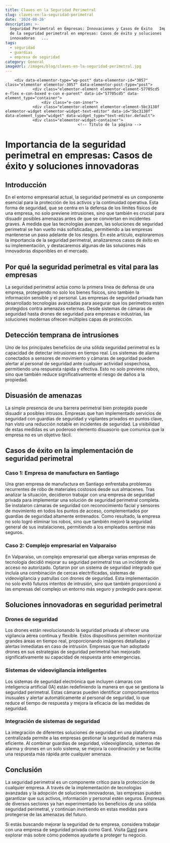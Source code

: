 ```yaml
---
title: Claves en la Seguridad Perimetral
slug: claves-en-la-seguridad-perimetral
date: '2024-08-26'
description: >-
  Seguridad Perimetral en Empresas: Innovaciones y Casos de Éxito   Importancia
  de la seguridad perimetral en empresas: Casos de éxito y soluciones
  innovadoras   ...
tags:
  - seguridad
  - guardias
  - empresa de seguridad
category: General
imageUrl: /images/blog/claves-en-la-seguridad-perimetral.jpg
---
```


		<div data-elementor-type="wp-post" data-elementor-id="3057" class="elementor elementor-3057" data-elementor-post-type="post">
				<div class="elementor-element elementor-element-57705cd5 e-flex e-con-boxed e-con e-parent" data-id="57705cd5" data-element_type="container">
					<div class="e-con-inner">
				<div class="elementor-element elementor-element-5bc3138f elementor-widget elementor-widget-text-editor" data-id="5bc3138f" data-element_type="widget" data-widget_type="text-editor.default">
				<div class="elementor-widget-container">
									<!-- Título de la página -->
<title>Seguridad Perimetral en Empresas: Innovaciones y Casos de Éxito</title>

<!-- Encabezado principal -->
<h1 id="importancia-seguridad-perimetral-empresas">Importancia de la seguridad perimetral en empresas: Casos de éxito y soluciones innovadoras</h1>

<!-- Introducción -->
<h2 id="introduccion">Introducción</h2>
<p>En el entorno empresarial actual, la seguridad perimetral es un componente esencial para la protección de los activos y la continuidad operativa. Esta forma de seguridad, que se centra en la defensa de los límites físicos de una empresa, no solo previene intrusiones, sino que también es crucial para disuadir posibles amenazas antes de que se conviertan en incidentes graves. A medida que las tecnologías avanzan, las soluciones de seguridad perimetral se han vuelto más sofisticadas, permitiendo a las empresas mantenerse un paso adelante de los riesgos. En este artículo, exploraremos la importancia de la seguridad perimetral, analizaremos casos de éxito en su implementación, y destacaremos algunas de las soluciones más innovadoras disponibles en el mercado.</p>

<!-- Por qué es vital la seguridad perimetral -->
<h2 id="por-que-seguridad-perimetral-vital">Por qué la seguridad perimetral es vital para las empresas</h2>
<p>La seguridad perimetral actúa como la primera línea de defensa de una empresa, protegiendo no solo los bienes físicos, sino también la información sensible y el personal. Las empresas de seguridad privada han desarrollado tecnologías avanzadas para asegurar que los perímetros estén protegidos contra amenazas externas. Desde sistemas de cámaras de seguridad hasta drones de seguridad para empresas e industrias, las soluciones modernas ofrecen múltiples capas de protección.</p>

<!-- Detección temprana de intrusiones -->
<h2 id="deteccion-temprana-intrusiones">Detección temprana de intrusiones</h2>
<p>Uno de los principales beneficios de una sólida seguridad perimetral es la capacidad de detectar intrusiones en tiempo real. Los sistemas de alarma conectados a sensores de movimiento y cámaras de seguridad pueden alertar al personal de seguridad ante cualquier actividad sospechosa, permitiendo una respuesta rápida y efectiva. Esto no solo previene robos, sino que también reduce significativamente el riesgo de daños a la propiedad.</p>

<!-- Disuasión de amenazas -->
<h2 id="disuasion-amenazas">Disuasión de amenazas</h2>
<p>La simple presencia de una barrera perimetral bien protegida puede disuadir a posibles intrusos. Empresas que han implementado servicios de seguridad con guardias de seguridad y vigilantes privados en puntos clave, han visto una reducción notable en incidentes de seguridad. La visibilidad de estas medidas es un poderoso elemento disuasorio que comunica que la empresa no es un objetivo fácil.</p>

<!-- Casos de éxito en la implementación de seguridad perimetral -->
<h2 id="casos-exito-seguridad-perimetral">Casos de éxito en la implementación de seguridad perimetral</h2>

<!-- Caso 1: Empresa de manufactura en Santiago -->
<h3 id="caso-1-empresa-manufactura-santiago">Caso 1: Empresa de manufactura en Santiago</h3>
<p>Una gran empresa de manufactura en Santiago enfrentaba problemas recurrentes de robo de materiales costosos desde sus almacenes. Tras analizar la situación, decidieron trabajar con una empresa de seguridad privada para implementar una solución de seguridad perimetral completa. Se instalaron cámaras de seguridad con reconocimiento facial y sensores de movimiento en todos los puntos de acceso, complementados por guardias de seguridad altamente entrenados. Como resultado, la empresa no solo logró eliminar los robos, sino que también mejoró la seguridad general de sus instalaciones, permitiendo a los empleados sentirse más seguros.</p>

<!-- Caso 2: Complejo empresarial en Valparaíso -->
<h3 id="caso-2-complejo-empresarial-valparaiso">Caso 2: Complejo empresarial en Valparaíso</h3>
<p>En Valparaíso, un complejo empresarial que alberga varias empresas de tecnología decidió mejorar su seguridad perimetral tras un incidente de acceso no autorizado. Optaron por un sistema de seguridad integrado que incluía una combinación de cercas electrificadas, sistemas de videovigilancia y patrullas con drones de seguridad. Esta implementación no solo evitó futuros intentos de intrusión, sino que también proporcionó a las empresas del complejo un entorno más seguro y protegido para operar.</p>

<!-- Soluciones innovadoras en seguridad perimetral -->
<h2 id="soluciones-innovadoras-seguridad-perimetral">Soluciones innovadoras en seguridad perimetral</h2>

<!-- Drones de seguridad -->
<h3 id="drones-seguridad">Drones de seguridad</h3>
<p>Los drones están revolucionando la seguridad privada al ofrecer una vigilancia aérea continua y flexible. Estos dispositivos permiten monitorizar grandes áreas en tiempo real, proporcionando imágenes detalladas y alertas inmediatas en caso de intrusión. Empresas que han adoptado drones en sus estrategias de seguridad perimetral han mejorado significativamente su capacidad de respuesta ante emergencias.</p>

<!-- Sistemas de videovigilancia inteligentes -->
<h3 id="sistemas-videovigilancia-inteligentes">Sistemas de videovigilancia inteligentes</h3>
<p>Los sistemas de seguridad electrónica que incluyen cámaras con inteligencia artificial (IA) están redefiniendo la manera en que se gestiona la seguridad perimetral. Estas cámaras pueden identificar comportamientos inusuales y alertar automáticamente al personal de seguridad, lo que reduce el tiempo de respuesta y mejora la eficacia de las medidas de seguridad.</p>

<!-- Integración de sistemas de seguridad -->
<h3 id="integracion-sistemas-seguridad">Integración de sistemas de seguridad</h3>
<p>La integración de diferentes soluciones de seguridad en una plataforma centralizada permite a las empresas gestionar la seguridad de manera más eficiente. Al combinar guardias de seguridad, videovigilancia, sistemas de alarma y drones en un solo sistema, se mejora la coordinación y se facilita una respuesta más rápida ante cualquier amenaza.</p>

<!-- Conclusión -->
<h2 id="conclusion">Conclusión</h2>
<p>La seguridad perimetral es un componente crítico para la protección de cualquier empresa. A través de la implementación de tecnologías avanzadas y la adopción de soluciones innovadoras, las empresas pueden garantizar que sus activos, información y personal estén seguros. Empresas de diversos sectores ya han experimentado los beneficios de una sólida seguridad perimetral, y continúan invirtiendo en estas medidas para protegerse de las amenazas del futuro.</p>

<!-- Llamado a la acción -->
<p>Si estás buscando mejorar la seguridad de tu empresa, considera trabajar con una empresa de seguridad privada como Gard. Visita <a href="https://gard.cl" rel="noopener noreferrer" target="_blank">Gard</a> para explorar más sobre cómo podemos ayudarte a proteger tu negocio.</p>
								</div>
				</div>
					</div>
				</div>
				</div>
		
